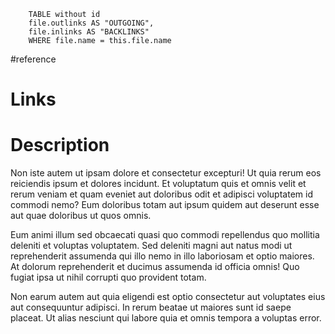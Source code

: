 
```dataview 
	TABLE without id
	file.outlinks AS "OUTGOING", 
	file.inlinks AS "BACKLINKS"
	WHERE file.name = this.file.name 
```
#reference 

# Links


# Description
Non iste autem ut ipsam dolore et consectetur excepturi! Ut quia rerum eos reiciendis ipsum et dolores incidunt. Et voluptatum quis et omnis velit et rerum veniam et quam eveniet aut doloribus odit et adipisci voluptatem id commodi nemo? Eum doloribus totam aut ipsum quidem aut deserunt esse aut quae doloribus ut quos omnis.

Eum animi illum sed obcaecati quasi quo commodi repellendus quo mollitia deleniti et voluptas voluptatem. Sed deleniti magni aut natus modi ut reprehenderit assumenda qui illo nemo in illo laboriosam et optio maiores. At dolorum reprehenderit et ducimus assumenda id officia omnis! Quo fugiat ipsa ut nihil corrupti quo provident totam.

Non earum autem aut quia eligendi est optio consectetur aut voluptates eius aut consequuntur adipisci. In rerum beatae ut maiores sunt id saepe placeat. Ut alias nesciunt qui labore quia et omnis tempora a voluptas error.